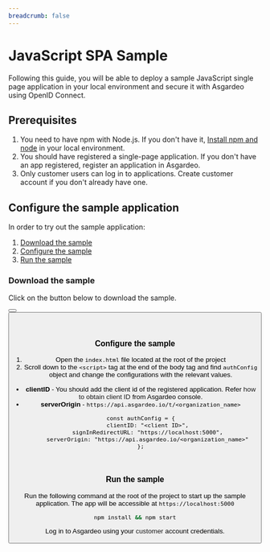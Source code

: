 ```yaml
---
breadcrumb: false
---
```


# JavaScript SPA Sample

Following this guide, you will be able to deploy a sample JavaScript single page application in your local environment and secure it with Asgardeo using OpenID Connect.

## Prerequisites
1. You need to have npm with Node.js. If you don't have it, [Install npm and node](https://www.npmjs.com/get-npm) in your local environment.
2. You should have registered a single-page application. If you don't have an app registered, <a :href="$withBase('/guides/applications/spa/register-single-page-app/')">register an application</a> in Asgardeo.
3. Only <a :href="$withBase('/guides/users/manage-customers/')">customer</a> users can log in to applications. <a :href="$withBase('/guides/users/manage-customers/#onboard-customer-user')">Create customer account</a> if you don't already have one.

## Configure the sample application
In order to try out the sample application:
1. [Download the sample](#download-the-sample)
2. [Configure the sample](#configure-the-sample)
3. [Run the sample](#run-the-sample)


### Download the sample

Click on the button below to download the sample.

<Button 
    buttonType='grey-outlined-icon'
    displayType='inline-button'
    buttonText='Download Sample'
    startIconPath='images/technologies/javascript-logo.svg'
    endIconPath='icons/downloadIcon.svg'
    externalLink='https://github.com/asgardeo/asgardeo-auth-spa-sdk/releases/latest/download/asgardeo-html-js-app.zip'
    v-bind:openInNewTab='true'
/>
<Button 
    buttonType='grey-outlined-icon'
    displayType='inline-button'
    buttonText='View source'
    endIconPath='images/technologies/github-logo.svg'
    externalLink='https://github.com/asgardeo/asgardeo-auth-spa-sdk/tree/main/samples/asgardeo-html-js-app'
    v-bind:openInNewTab='true'
/>

<br>

### Configure the sample

1. Open the `index.html` file located at the root of the project 
2. Scroll down to the `<script>` tag at the end of the body tag and find `authConfig` object and change the configurations with the relevant values.
  - **clientID** - You should add the client id of the registered application. Refer <a :href="$withBase('/guides/applications/oidc/discover-oidc-configs/#obtain-client-id')">how to obtain client ID</a> from Asgardeo console.
  - **serverOrigin** - `https://api.asgardeo.io/t/<organization_name>`
    ``` HTML{2,4}
    const authConfig = {
        clientID: "<client ID>",
        signInRedirectURL: "https://localhost:5000",
        serverOrigin: "https://api.asgardeo.io/<organization_name>"
    };
    ```

<br>

### Run the sample

Run the following command at the root of the project to start up the sample application. The app will be accessible at `https://localhost:5000` 

```bash
npm install && npm start
```

Log in to Asgardeo using your <a :href="$withBase('/guides/users/manage-customers/')">customer</a> account credentials.
